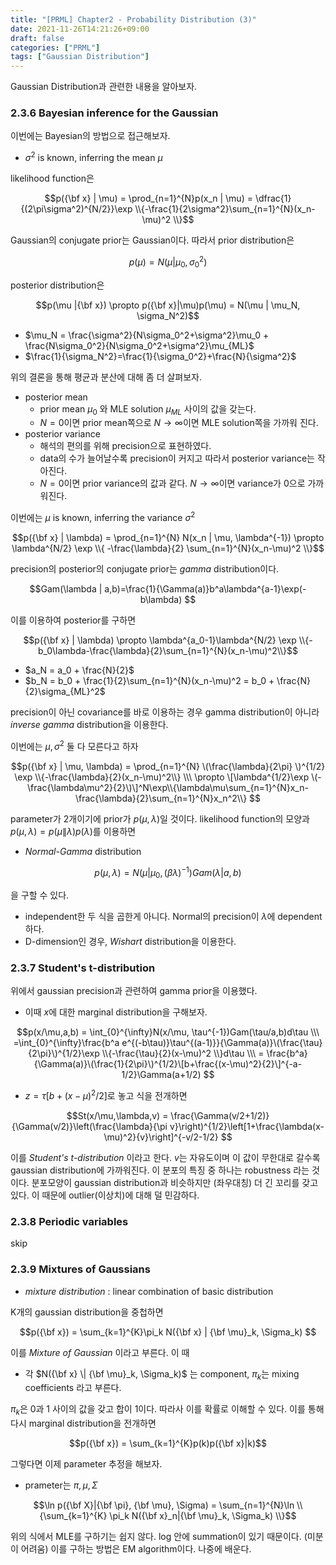 ```yaml
---
title: "[PRML] Chapter2 - Probability Distribution (3)"
date: 2021-11-26T14:21:26+09:00
draft: false
categories: ["PRML"]
tags: ["Gaussian Distribution"]
---
```


Gaussian Distribution과 관련한 내용을 알아보자.

<!--more-->

### 2.3.6 Bayesian inference for the Gaussian
이번에는 Bayesian의 방법으로 접근해보자.
- $\sigma^2$ is known, inferring the mean $\mu$

likelihood function은

$$p({\bf x} | \mu) = \prod_{n=1}^{N}p(x_n | \mu) = \dfrac{1}{(2\pi\sigma^2)^{N/2}}\exp \\{-\frac{1}{2\sigma^2}\sum_{n=1}^{N}(x_n-\mu)^2 \\}$$

Gaussian의 conjugate prior는 Gaussian이다. 따라서 prior distribution은

$$p(\mu) = N(\mu | \mu_0, \sigma_0^2)$$

posterior distribution은

$$p(\mu |{\bf x}) \propto p({\bf x}|\mu)p(\mu) = N(\mu | \mu_N, \sigma_N^2)$$

- $\mu_N = \frac{\sigma^2}{N\sigma_0^2+\sigma^2}\mu_0 + \frac{N\sigma_0^2}{N\sigma_0^2+\sigma^2}\mu_{ML}$
- $\frac{1}{\sigma_N^2}=\frac{1}{\sigma_0^2}+\frac{N}{\sigma^2}$

위의 결론을 통해 평균과 분산에 대해 좀 더 살펴보자.
- posterior mean
  - prior mean $\mu_0$ 와 MLE solution $\mu_{ML}$ 사이의 값을 갖는다.
  - $N=0$이면 prior mean쪽으로 $N \rightarrow \infty$이면 MLE solution쪽을 가까워 진다.
- posterior variance
  - 해석의 편의를 위해 precision으로 표현하였다.
  - data의 수가 늘어날수록 precision이 커지고 따라서 posterior variance는 작아진다.
  - $N=0$이면 prior variance의 값과 같다. $N \rightarrow \infty$이면 variance가 0으로 가까워진다.

이번에는 $\mu$ is known, inferring the variance $\sigma^2$

$$p({\bf x} | \lambda) = \prod_{n=1}^{N} N(x_n | \mu, \lambda^{-1}) \propto \lambda^{N/2} \exp \\{ -\frac{\lambda}{2} \sum_{n=1}^{N}(x_n-\mu)^2 \\}$$

precision의 posterior의 conjugate prior는 *gamma* distribution이다.

$$Gam(\lambda | a,b)=\frac{1}{\Gamma(a)}b^a\lambda^{a-1}\exp(-b\lambda) $$

이를 이용하여 posterior를 구하면

$$p({\bf x} | \lambda) \propto \lambda^{a_0-1}\lambda^{N/2} \exp \\{-b_0\lambda-\frac{\lambda}{2}\sum_{n=1}^{N}(x_n-\mu)^2\\}$$

- $a_N = a_0 + \frac{N}{2}$
- $b_N = b_0 + \frac{1}{2}\sum_{n=1}^{N}(x_n-\mu)^2 = b_0 + \frac{N}{2}\sigma_{ML}^2$

precision이 아닌 covariance를 바로 이용하는 경우 gamma distribution이 아니라 *inverse gamma* distribution을 이용한다.

이번에는 $\mu, \sigma^2$ 둘 다 모른다고 하자

$$p({\bf x} | \mu, \lambda) = \prod_{n=1}^{N} \(\frac{\lambda}{2\pi} \)^{1/2} \exp \\{-\frac{\lambda}{2}(x_n-\mu)^2\\} \\\ \propto \[\lambda^{1/2}\exp \(-\frac{\lambda\mu^2}{2}\)\]^N\exp\\{\lambda\mu\sum_{n=1}^{N}x_n-\frac{\lambda}{2}\sum_{n=1}^{N}x_n^2\\} $$

parameter가 2개이기에 prior가 $p(\mu, \lambda)$일 것이다. likelihood function의 모양과 $p(\mu, \lambda) = p(\mu \|\lambda)p(\lambda)$를 이용하면

- *Normal-Gamma* distribution

$$p(\mu, \lambda) = N(\mu|\mu_0, (\beta\lambda)^{-1})Gam(\lambda|a,b) $$

을 구할 수 있다.
- independent한 두 식을 곱한게 아니다. Normal의 precision이 $\lambda$에 dependent하다.
- D-dimension인 경우, *Wishart* distribution을 이용한다.

### 2.3.7 Student's t-distribution
위에서 gaussian precision과 관련하여 gamma prior을 이용했다.
- 이때 $x$에 대한 marginal distribution을 구해보자.

$$p(x/\mu,a,b) = \int_{0}^{\infty}N(x/\mu, \tau^{-1})Gam(\tau/a,b)d\tau \\\
=\int_{0}^{\infty}\frac{b^a e^{(-b\tau)}\tau^{(a-1)}}{\Gamma(a)}\(\frac{\tau}{2\pi}\)^{1/2}\exp \\{-\frac{\tau}{2}(x-\mu)^2 \\}d\tau \\\
= \frac{b^a}{\Gamma(a)}\(\frac{1}{2\pi}\)^{1/2}\[b+\frac{(x-\mu)^2}{2}\]^{-a-1/2}\Gamma(a+1/2) $$

- $z = \tau[b+(x-\mu)^2/2]$로 놓고 식을 전개하면

$$St(x/\mu,\lambda,v) = \frac{\Gamma(v/2+1/2)}{\Gamma(v/2)}\left(\frac{\lambda}{\pi v}\right)^{1/2}\left[1+\frac{\lambda(x-\mu)^2}{v}\right]^{-v/2-1/2} $$

이를 *Student's t-distribution* 이라고 한다. $v$는 자유도이며 이 값이 무한대로 갈수록 gaussian distribution에 가까워진다. 이 분포의 특징 중 하나는 robustness 라는 것이다. 분포모양이 gaussian distribution과 비슷하지만 (좌우대칭) 더 긴 꼬리를 갖고 있다. 이 때문에 outlier(이상치)에 대해 덜 민감하다.

### 2.3.8 Periodic variables
skip

### 2.3.9 Mixtures of Gaussians
- *mixture distribution* : linear combination of basic distribution

K개의 gaussian distribution을 중첩하면

$$p({\bf x}) = \sum_{k=1}^{K}\pi_k N({\bf x} | {\bf \mu}_k, \Sigma_k) $$

이를 *Mixture of Gaussian* 이라고 부른다. 이 때
- 각 $N({\bf x} \| {\bf \mu}_k, \Sigma_k)$ 는 component, $\pi_k$는 mixing coefficients 라고 부른다.

$\pi_k$은 0과 1 사이의 값을 갖고 합이 1이다. 따라사 이를 확률로 이해할 수 있다. 이를 통해 다시 marginal distribution을 전개하면

$$p({\bf x}) = \sum_{k=1}^{K}p(k)p({\bf x}|k)$$

그렇다면 이제 parameter 추정을 해보자.
- prameter는 $\pi, \mu,\Sigma$

$$\ln p({\bf X}|{\bf \pi}, {\bf \mu}, \Sigma) = \sum_{n=1}^{N}\ln \\{\sum_{k=1}^{K} \pi_k N({\bf x}_n|{\bf \mu}_k, \Sigma_k) \\}$$

위의 식에서 MLE를 구하기는 쉽지 않다. log 안에 summation이 있기 때문이다. (미분이 어려움) 이를 구하는 방법은 EM algorithm이다. 나중에 배운다.

